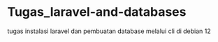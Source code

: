 # Tugas_laravel-and-databases
tugas instalasi laravel dan pembuatan database melalui cli di debian 12
